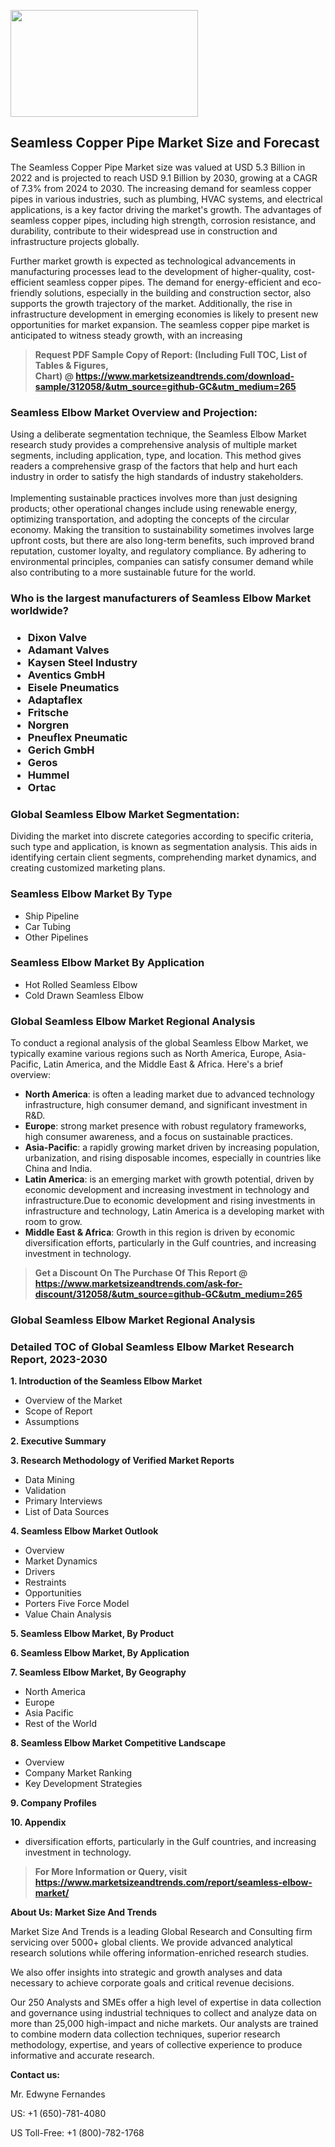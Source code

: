 <p><img class="alignnone size-medium wp-image-20088" src="https://ffe5etoiles.com/wp-content/uploads/2024/12/MST1-300x171.png" alt="" width="300" height="171" /></p><h2>Seamless Copper Pipe Market Size and Forecast</h2><p>The Seamless Copper Pipe Market size was valued at USD 5.3 Billion in 2022 and is projected to reach USD 9.1 Billion by 2030, growing at a CAGR of 7.3% from 2024 to 2030. The increasing demand for seamless copper pipes in various industries, such as plumbing, HVAC systems, and electrical applications, is a key factor driving the market's growth. The advantages of seamless copper pipes, including high strength, corrosion resistance, and durability, contribute to their widespread use in construction and infrastructure projects globally.</p><p>Further market growth is expected as technological advancements in manufacturing processes lead to the development of higher-quality, cost-efficient seamless copper pipes. The demand for energy-efficient and eco-friendly solutions, especially in the building and construction sector, also supports the growth trajectory of the market. Additionally, the rise in infrastructure development in emerging economies is likely to present new opportunities for market expansion. The seamless copper pipe market is anticipated to witness steady growth, with an increasing </p><blockquote id="" class=""><strong>Request PDF Sample Copy of Report: (Including Full TOC, List of Tables &amp; Figures, Chart)&nbsp;@&nbsp;<strong><a href="https://www.marketsizeandtrends.com/download-sample/312058/&utm_source=github-GC&utm_medium=265" target="_blank">https://www.marketsizeandtrends.com/download-sample/312058/&utm_source=github-GC&utm_medium=265</a></strong></strong></blockquote><h3 id="" class="">Seamless Elbow Market&nbsp;Overview and Projection:</h3><p id="" class="">Using a deliberate segmentation technique, the Seamless Elbow Market research study provides a comprehensive analysis of multiple market segments, including application, type, and location. This method gives readers a comprehensive grasp of the factors that help and hurt each industry in order to satisfy the high standards of industry stakeholders. <br /> <br />Implementing sustainable practices involves more than just designing products; other operational changes include using renewable energy, optimizing transportation, and adopting the concepts of the circular economy. Making the transition to sustainability sometimes involves large upfront costs, but there are also long-term benefits, such improved brand reputation, customer loyalty, and regulatory compliance. By adhering to environmental principles, companies can satisfy consumer demand while also contributing to a more sustainable future for the world.</p><h3 id="" class="">Who is the largest manufacturers of&nbsp;Seamless Elbow Market worldwide?</h3><h3 class=""><p><ul><li>Dixon Valve </li><li> Adamant Valves </li><li> Kaysen Steel Industry </li><li> Aventics GmbH </li><li> Eisele Pneumatics </li><li> Adaptaflex </li><li> Fritsche </li><li> Norgren </li><li> Pneuflex Pneumatic </li><li> Gerich GmbH </li><li> Geros </li><li> Hummel </li><li> Ortac</li></ul></p></h3><h3 id="" class="">Global&nbsp;Seamless Elbow Market Segmentation:</h3><p id="" class="">Dividing the market into discrete categories according to specific criteria, such type and application, is known as segmentation analysis. This aids in identifying certain client segments, comprehending market dynamics, and creating customized marketing plans.</p><h3 id="" class="">Seamless Elbow Market&nbsp;By Type</h3><p><p><ul><li>Ship Pipeline</li><li> Car Tubing</li><li> Other Pipelines</p></li></ul></p></p><h3 id="" class="">Seamless Elbow Market&nbsp;By Application</h3><p class=""><p><ul><li>Hot Rolled Seamless Elbow</li><li> Cold Drawn Seamless Elbow</li></ul></p></p><h3 id="" class="">Global Seamless Elbow Market Regional Analysis</h3><p id="" class="">To conduct a regional analysis of the global Seamless Elbow Market, we typically examine various regions such as North America, Europe, Asia-Pacific, Latin America, and the Middle East &amp; Africa. Here's a brief overview:</p><ul><li><strong>North America</strong>: is often a leading market due to advanced technology infrastructure, high consumer demand, and significant investment in R&amp;D.</li><li><strong>Europe</strong>: strong market presence with robust regulatory frameworks, high consumer awareness, and a focus on sustainable practices.</li><li><strong>Asia-Pacific</strong>: a rapidly growing market driven by increasing population, urbanization, and rising disposable incomes, especially in countries like China and India.</li><li><strong>Latin America</strong>: is an emerging market with growth potential, driven by economic development and increasing investment in technology and infrastructure.Due to economic development and rising investments in infrastructure and technology, Latin America is a developing market with room to grow.</li><li><strong>Middle East &amp; Africa</strong>: Growth in this region is driven by economic diversification efforts, particularly in the Gulf countries, and increasing investment in technology.</li></ul><blockquote id="" class=""><strong>Get a Discount On The Purchase Of This Report @ <strong><a href="https://www.marketsizeandtrends.com/ask-for-discount/312058/&utm_source=github-GC&utm_medium=265" target="_blank">https://www.marketsizeandtrends.com/ask-for-discount/312058/&utm_source=github-GC&utm_medium=265</a></strong></strong></blockquote><h3 id="" class="">Global Seamless Elbow Market Regional Analysis</h3><h3 id="" class="">Detailed TOC of Global Seamless Elbow Market Research Report, 2023-2030</h3><p id="" class=""><strong>1. Introduction of the Seamless Elbow Market</strong></p><ul><li>Overview of the Market</li><li>Scope of Report</li><li>Assumptions</li></ul><p id="" class=""><strong>2. Executive Summary</strong></p><p id="" class=""><strong>3. Research Methodology of Verified Market Reports</strong></p><ul><li>Data Mining</li><li>Validation</li><li>Primary Interviews</li><li>List of Data Sources</li></ul><p id="" class=""><strong>4. Seamless Elbow Market Outlook</strong></p><ul><li>Overview</li><li>Market Dynamics</li><li>Drivers</li><li>Restraints</li><li>Opportunities</li><li>Porters Five Force Model</li><li>Value Chain Analysis</li></ul><p id="" class=""><strong>5. Seamless Elbow Market, By Product</strong></p><p id="" class=""><strong>6. Seamless Elbow Market, By Application</strong></p><p id="" class=""><strong>7. Seamless Elbow Market, By Geography</strong></p><ul><li>North America</li><li>Europe</li><li>Asia Pacific</li><li>Rest of the World</li></ul><p id="" class=""><strong>8. Seamless Elbow Market Competitive Landscape</strong></p><ul><li>Overview</li><li>Company Market Ranking</li><li>Key Development Strategies</li></ul><p id="" class=""><strong>9. Company Profiles</strong></p><p id="" class=""><strong>10. Appendix</strong></p><ul><li>diversification efforts, particularly in the Gulf countries, and increasing investment in technology.</li></ul><blockquote id="" class=""><strong>For More Information or Query, visit <strong><strong><a href="https://www.marketsizeandtrends.com/report/seamless-elbow-market/" target="_blank">https://www.marketsizeandtrends.com/report/seamless-elbow-market/</a></strong></strong></strong></blockquote><p id="" class=""><strong>About Us: Market Size And Trends</strong></p><p id="" class="">Market Size And Trends is a leading Global Research and Consulting firm servicing over 5000+ global clients. We provide advanced analytical research solutions while offering information-enriched research studies.</p><p id="" class="">We also offer insights into strategic and growth analyses and data necessary to achieve corporate goals and critical revenue decisions.</p><p id="" class="">Our 250 Analysts and SMEs offer a high level of expertise in data collection and governance using industrial techniques to collect and analyze data on more than 25,000 high-impact and niche markets. Our analysts are trained to combine modern data collection techniques, superior research methodology, expertise, and years of collective experience to produce informative and accurate research.</p><p id="" class=""><strong>Contact us:</strong></p><p id="" class="">Mr. Edwyne Fernandes</p><p id="" class="">US: +1 (650)-781-4080</p><p id="" class="">US Toll-Free: +1 (800)-782-1768</p>

